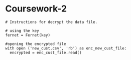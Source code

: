 # Coursework-2 

```
# Instructions for decrypt the data file.
```
```
# using the key
fernet = Fernet(key)
```
```
#opening the encrypted file
with open ('new_cust.csv', 'rb') as enc_new_cust_file:
  encrypted = enc_cust_file.read()
```
